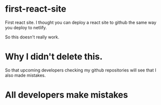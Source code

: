 # first-react-site


First react site. I thought you can deploy a react site to github the same way you deploy to netlify. 


So this doesn't really work.


# Why I didn't delete this.

So that upcoming developers checking my github repositories will see that I also made mistakes.

# All developers make mistakes
